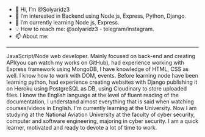 - 👋 Hi, I’m @Solyaridz3
- 👀 I’m interested in Backend using Node js, Express, Python, Django.
- 🌱 I’m currently learning Node js, Express.
- 💡 How to reach me: @solyaridz3 - telegram/instagram.
- 📫 About me:
*** 
JavaScript/Node web developer. Mainly focused on back-end and creating API(you can watch my works on GitHub), had experience working with Express framework using MongoDB, I have knowledge of HTML, CSS as well. I know how to work with DOM, events. Before learning node have been learning python, had experience creating websites with Django publishing it on Heroku using PostgreSQL as DB, using Cloudinary to store uploaded files. I know the English language at the level of fluent reading of the documentation, I understand almost everything that is said when watching courses/videos in English. I'm currently learning at the University. Now I am studying at the National Aviation University at the faculty of cyber security, computer and software engineering, majoring in cyber security. I am a quick learner, motivated and ready to devote a lot of time to work.
<!---
Solyaridz3/Solyaridz3 is a ✨ special ✨ repository because its `README.md` (this file) appears on your GitHub profile.
You can click the Preview link to take a look at your changes.
--->
